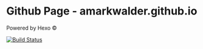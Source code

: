 # Github Page - amarkwalder.github.io

Powered by Hexo &copy;

[![Build Status](https://travis-ci.org/amarkwalder/hexo-site-github-pages.svg?branch=master)](https://travis-ci.org/amarkwalder/hexo-site-github-pages)
